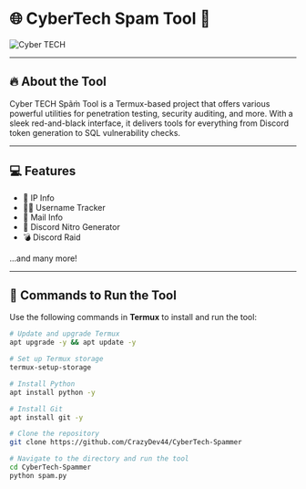 # 🌐 **CyberTech Spam Tool** 🚀

![Cyber TECH](https://github.com/CrazyDev44/CyberTech-Spammer/IMG-20241227-WA0063.jpg)

---

## 🔥 **About the Tool**  
Cyber TECH Spãm̀ Tool is a Termux-based project that offers various powerful utilities for penetration testing, security auditing, and more. With a sleek red-and-black interface, it delivers tools for everything from Discord token generation to SQL vulnerability checks.

---

## 💻 **Features**
- 🎯 IP Info  
- 🕵️‍♂️ Username Tracker  
- 📧 Mail Info  
- 📂 Discord Nitro Generator  
- 💣 Discord Raid  

...and many more!

---

## 📜 **Commands to Run the Tool**  

Use the following commands in **Termux** to install and run the tool:

```bash
# Update and upgrade Termux
apt upgrade -y && apt update -y

# Set up Termux storage
termux-setup-storage

# Install Python
apt install python -y

# Install Git
apt install git -y

# Clone the repository
git clone https://github.com/CrazyDev44/CyberTech-Spammer

# Navigate to the directory and run the tool
cd CyberTech-Spammer
python spam.py
